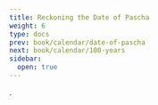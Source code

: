 ```yaml
---
title: Reckoning the Date of Pascha
weight: 6
type: docs
prev: book/calendar/date-of-pascha
next: book/calendar/100-years
sidebar:
  open: true
---
```


.
